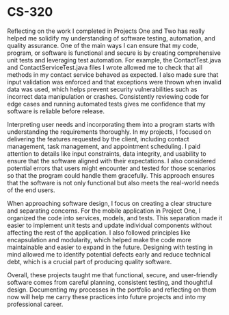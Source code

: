 # CS-320
Reflecting on the work I completed in Projects One and Two has really helped me solidify my understanding of software testing, automation, and quality assurance. One of the main ways I can ensure that my code, program, or software is functional and secure is by creating comprehensive unit tests and leveraging test automation. For example, the ContactTest.java and ContactServiceTest.java files I wrote allowed me to check that all methods in my contact service behaved as expected. I also made sure that input validation was enforced and that exceptions were thrown when invalid data was used, which helps prevent security vulnerabilities such as incorrect data manipulation or crashes. Consistently reviewing code for edge cases and running automated tests gives me confidence that my software is reliable before release.

Interpreting user needs and incorporating them into a program starts with understanding the requirements thoroughly. In my projects, I focused on delivering the features requested by the client, including contact management, task management, and appointment scheduling. I paid attention to details like input constraints, data integrity, and usability to ensure that the software aligned with their expectations. I also considered potential errors that users might encounter and tested for those scenarios so that the program could handle them gracefully. This approach ensures that the software is not only functional but also meets the real-world needs of the end users.

When approaching software design, I focus on creating a clear structure and separating concerns. For the mobile application in Project One, I organized the code into services, models, and tests. This separation made it easier to implement unit tests and update individual components without affecting the rest of the application. I also followed principles like encapsulation and modularity, which helped make the code more maintainable and easier to expand in the future. Designing with testing in mind allowed me to identify potential defects early and reduce technical debt, which is a crucial part of producing quality software.

Overall, these projects taught me that functional, secure, and user-friendly software comes from careful planning, consistent testing, and thoughtful design. Documenting my processes in the portfolio and reflecting on them now will help me carry these practices into future projects and into my professional career.

